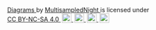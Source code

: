 <p xmlns:cc="http://creativecommons.org/ns#" xmlns:dct="http://purl.org/dc/terms/">
    <a
        property="dct:title"
        rel="cc:attributionURL"
        href="https://github.com/MultisampledNight/diagram"
    >
        Diagrams
    </a>
    by
    <a
        rel="cc:attributionURL dct:creator"
        property="cc:attributionName"
        href="https://github.com/MultisampledNight"
    >
        MultisampledNight
    </a>
    is licensed under
    <a
        href="https://creativecommons.org/licenses/by-nc-sa/4.0/?ref=chooser-v1"
        target="_blank"
        rel="license noopener noreferrer"
        style="display:inline-block;"
    >
        CC BY-NC-SA 4.0
        <img
            style="height:22px!important;margin-left:3px;vertical-align:text-bottom;"
            src="https://mirrors.creativecommons.org/presskit/icons/cc.svg?ref=chooser-v1"
            alt=""
        >
        <img
            style="height:22px!important;margin-left:3px;vertical-align:text-bottom;"
            src="https://mirrors.creativecommons.org/presskit/icons/by.svg?ref=chooser-v1"
            alt=""
        >
        <img
            style="height:22px!important;margin-left:3px;vertical-align:text-bottom;"
            src="https://mirrors.creativecommons.org/presskit/icons/nc.svg?ref=chooser-v1"
            alt=""
        >
        <img
            style="height:22px!important;margin-left:3px;vertical-align:text-bottom;"
            src="https://mirrors.creativecommons.org/presskit/icons/sa.svg?ref=chooser-v1"
            alt=""
        >
    </a>
</p> 
